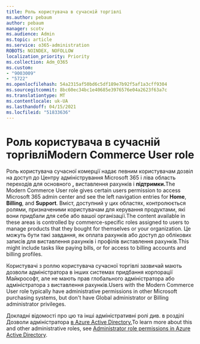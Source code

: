 ```yaml
---
title: Роль користувача в сучасній торгівлі
ms.author: pebaum
author: pebaum
manager: scotv
ms.audience: Admin
ms.topic: article
ms.service: o365-administration
ROBOTS: NOINDEX, NOFOLLOW
localization_priority: Priority
ms.collection: Adm_O365
ms.custom:
- "9003009"
- "5722"
ms.openlocfilehash: 54a2315af50bd6c5df189e7b92f5af1a3cff9304
ms.sourcegitcommit: 8bc60ec34bc1e40685e3976576e04a2623f63a7c
ms.translationtype: MT
ms.contentlocale: uk-UA
ms.lasthandoff: 04/15/2021
ms.locfileid: "51833636"
---
```

# <a name="modern-commerce-user-role"></a><span data-ttu-id="d9a6c-102">Роль користувача в сучасній торгівлі</span><span class="sxs-lookup"><span data-stu-id="d9a6c-102">Modern Commerce User role</span></span>

<span data-ttu-id="d9a6c-103">Роль користувача сучасної комерції надає певним користувачам дозвіл на доступ до Центру адміністрування Microsoft 365 і ліва область переходів для основного **,** виставлення рахунків і **підтримки.**</span><span class="sxs-lookup"><span data-stu-id="d9a6c-103">The Modern Commerce User role gives certain users permission to access Microsoft 365 admin center and see the left navigation entries for **Home**, **Billing**, and **Support**.</span></span> <span data-ttu-id="d9a6c-104">Вміст, доступний у цих областях, контролюється ролями, призначеними користувачам для керування продуктами, які вони придбали для себе або вашої організації.</span><span class="sxs-lookup"><span data-stu-id="d9a6c-104">The content available in these areas is controlled by commerce-specific roles assigned to users to manage products that they bought for themselves or your organization.</span></span> <span data-ttu-id="d9a6c-105">Це можуть бути такі завдання, як оплата рахунків або доступ до облікових записів для виставлення рахунків і профілів виставлення рахунків.</span><span class="sxs-lookup"><span data-stu-id="d9a6c-105">This might include tasks like paying bills, or for access to billing accounts and billing profiles.</span></span>

<span data-ttu-id="d9a6c-106">Користувачі з роллю користувача сучасної торгівлі зазвичай мають дозволи адміністратора в інших системах придбання корпорації Майкрософт, але не мають прав глобального адміністратора або адміністратора з виставлення рахунків.</span><span class="sxs-lookup"><span data-stu-id="d9a6c-106">Users with the Modern Commerce User role typically have administrative permissions in other Microsoft purchasing systems, but don't have Global administrator or Billing administrator privileges.</span></span>

<span data-ttu-id="d9a6c-107">Докладні відомості про цю та інші адміністративні ролі див. в розділі Дозволи адміністратора [в Azure Active Directory.](https://docs.microsoft.com/azure/active-directory/users-groups-roles/directory-assign-admin-roles#modern-commerce-administrator)</span><span class="sxs-lookup"><span data-stu-id="d9a6c-107">To learn more about this and other administrative roles, see [Administrator role permissions in Azure Active Directory](https://docs.microsoft.com/azure/active-directory/users-groups-roles/directory-assign-admin-roles#modern-commerce-administrator).</span></span>